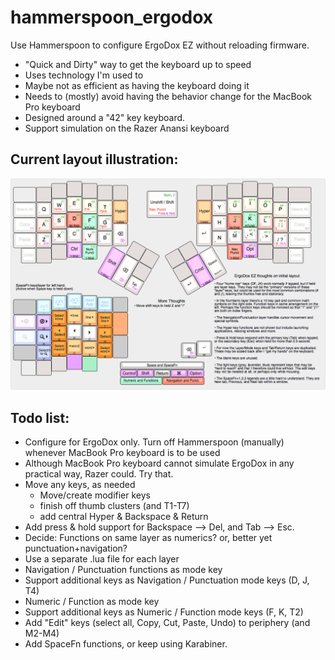 # hammerspoon_ergodox
Use Hammerspoon to configure ErgoDox EZ without reloading firmware.

* "Quick and Dirty" way to get the keyboard up to speed
* Uses technology I'm used to
* Maybe not as efficient as having the keyboard doing it
* Needs to (mostly) avoid having the behavior change for the MacBook Pro keyboard
* Designed around a "42" key keyboard.
* Support simulation on the Razer Anansi keyboard

## Current layout illustration:
![Layout](/images/ergodoxez_layout.png?raw=true "ErgoDox layout illustration")


## Todo list:
* Configure for ErgoDox only. Turn off Hammerspoon (manually) whenever MacBook Pro keyboard is to be used
* Although MacBook Pro keyboard cannot simulate ErgoDox in any practical way, Razer could. Try that.
* Move any keys, as needed
	* Move/create modifier keys
	* finish off thumb clusters (and T1-T7)
	* add central Hyper & Backspace & Return
* Add press & hold support for Backspace --> Del, and Tab --> Esc.
* Decide: Functions on same layer as numerics? or, better yet punctuation+navigation?
* Use a separate .lua file for each layer
* Navigation / Punctuation functions as mode key
* Support additional keys as Navigation / Punctuation mode keys (D, J, T4)
* Numeric / Function as mode key
* Support additional keys as Numeric / Function mode keys (F, K, T2)
* Add "Edit" keys (select all, Copy, Cut, Paste, Undo) to periphery (and M2-M4) 
* Add SpaceFn functions, or keep using Karabiner.

